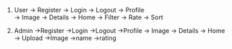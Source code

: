 1. User
    -> Register
    -> Login
    -> Logout
    -> Profile  
        -> Image
        -> Details
    -> Home
    -> Filter
    -> Rate
    -> Sort

2. Admin
    ->Register
    ->Login
    ->Logout
    ->Profile
        -> Image
        -> Details
    -> Home
    -> Upload
        ->Image
        ->name
        ->rating
